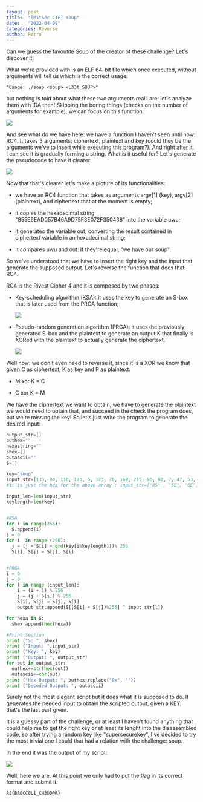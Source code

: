 ```yaml
---
layout: post
title:  "[RitSec CTF] soup"
date:   "2022-04-09"
categories: Reverse
author: Retro
---
```

Can we guess the favoutite Soup of the creator of these challenge? Let's discover it!

What we're provided with is an ELF 64-bit file which once executed, without arguments will tell us which is the correct usage:

`"Usage: ./soup <soup> <L33t_S0UP>"`

but nothing is told about what these two arguments realli are: let's analyze them with IDA then! Skipping the boring things (checks on the number of arguments for example), we can focus on this function:

![](/assets/post_images/soup/ida.png)

And see what do we have here: we have a function I haven't seen until now: RC4. It takes 3 arguments: ciphertext, plaintext and key (could they be the arguments we've to insert while executing this program?). And right after it, I can see it is gradually forming a string. What is it useful for? Let's generate the pseudocode to have it clearer:

![](/assets/post_images/soup/idapc.png)

Now that that's clearer let's make a picture of its functionalities: 

- we have an RC4 function that takes as arguments argv[1] (key), argv[2] (plaintext), and ciphertext that at the moment is empty;

- it copies the hexadecimal string "855E6EAD057B46A9D75F3E072F350438" into the variable uwu;

- it generates the variable out, converting the result contained in ciphertext variable in an hexadecimal string;

- It compares uwu and out: if they're equal, "we have our soup".

So we've understood that we have to insert the right key and the input that generate the supposed output. Let's reverse the function that does that: RC4.

RC4 is the Rivest Cipher 4 and it is composed by two phases:

- Key-scheduling algorithm (KSA): it uses the key to generate an S-box that is later used from the PRGA function;
  
  ![](/assets/post_images/soup/KSA.png)

- Pseudo-random generation algorithm (PRGA): it uses the previously generated S-box and the plaintext to generate an output K that finally is XORed with the plaintext to actually generate the ciphertext.
  
  ![](/assets/post_images/soup/PRGA.png)

Well now: we don't even need to reverse it, since it is a XOR we know that given C as ciphertext, K as key and P as plaintext:

- M xor K = C

- C xor K = M

We have  the ciphertext we want to obtain, we have to generate the plaintext we would need to obtain that, and succeed in the check the program does, but we're missing the key! So let's just write the program to generate the desired input:

```python
output_str=[]
outhex=""
hexastring=""
shex=[]
outascii=""
S=[]

key="soup"
input_str=[133, 94, 110, 173, 5, 123, 70, 169, 215, 95, 62, 7, 47, 53, 4, 56]
#it is just the hex for the above array : input_str=["85" , "5E", "6E", "AD", "05","7B","46","A9","D7","5F","3E","07","2F","35", "04", "38"]

input_len=len(input_str)
keylength=len(key)


#KSA
for i in range(256):
  S.append(i)
j = 0
for i  in range (256):
  j = (j + S[i] + ord(key[i%keylength]))% 256
  S[i], S[j] = S[j], S[i]


#PRGA
i = 0
j = 0
for l in range (input_len):
    i = (i + 1) % 256
    j = (j + S[i]) % 256
    S[i], S[j] = S[j], S[i]
    output_str.append(S[(S[i] + S[j])%256] ^ input_str[l])

for hexa in S:
  shex.append(hex(hexa))

#Print Section
print ("S: ", shex)
print ("Input: ",input_str)
print ("Key: ", key)
print ("Output: ", output_str)
for out in output_str:
  outhex+=str(hex(out))
  outascii+=chr(out)
print ("Hex Output: ", outhex.replace("0x", ""))
print ("Decoded Output: ", outascii)
```

Surely not the most elegant script but it does what it is supposed to do. It generates the needed input to obtain the scripted output, given a KEY: that's the last part given.

It is a guessy part of the challenge, or at least I haven't found anything that could help me to get the right key or at least its lenght into the disassembled code, so after trying a random key like "supersecurekey", I've decided to try the most trivial one I could that had a relation with the challenge: soup.

In the end it was the output of my script:

![](/assets/post_images/soup/results.png)

Well, here we are. At this point we only had to put the flag in its correct format and submit it:

`RS{BR0CC0L1_CH3DD@R}`
